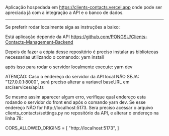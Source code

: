 Aplicação hospedada em https://clients-contacts.vercel.app
onde pode ser apreciada já com a integração a API e o banco de dados.




_________________________________________________________


Se preferir rodar localmente siga as instruções a baixo:

Está aplicação depende da API https://github.com/PONGSU/Clients-Contacts-Management-Backend

Depois de fazer a cópia desse repositório é preciso instalar as bibliotecas necessarias utilizando o comanodo:
yarn install

após isso para rodar o servidor localmente execute:
yarn dev


ATENÇÂO:
Caso o endereço do servidor da API local NÂO SEJA: "127.0.0.1:8000", será preciso alterar a variavel baseURL em src/services/api.ts

Se mesmo assim aparecer algum erro, verifique qual endereço esta rodando o servidor do front end após o comando yarn dev.
Se esse endereço NÃO for http://localhost:5173. Sera preciso acessar o arquivo clients_contacts/settings.py no repositório da API, e alterar o endereço na linha 78:

 CORS_ALLOWED_ORIGINS = [
    "http://localhost:5173",
]
  
